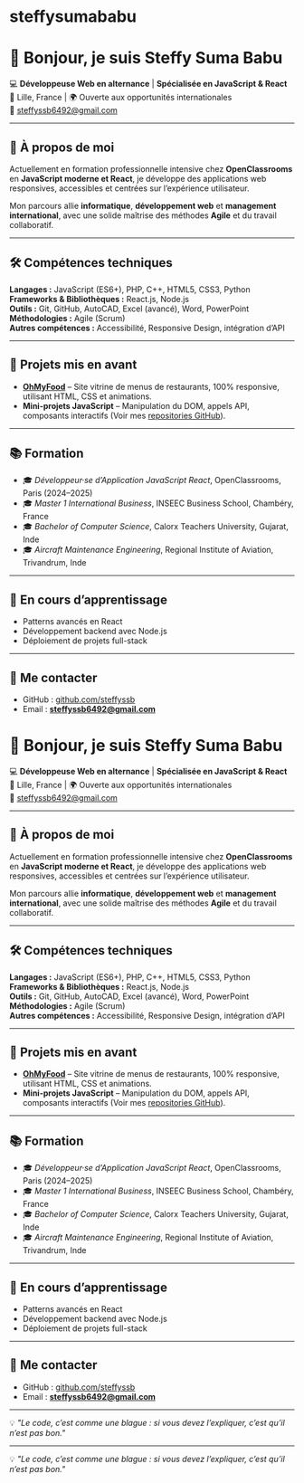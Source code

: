 # steffysumababu
# 👋 Bonjour, je suis Steffy Suma Babu  

💻 **Développeuse Web en alternance** | **Spécialisée en JavaScript & React**  
📍 Lille, France | 🌍 Ouverte aux opportunités internationales  
📧 steffyssb6492@gmail.com  

---

## 🚀 À propos de moi  
Actuellement en formation professionnelle intensive chez **OpenClassrooms** en **JavaScript moderne et React**, je développe des applications web responsives, accessibles et centrées sur l’expérience utilisateur.  

Mon parcours allie **informatique**, **développement web** et **management international**, avec une solide maîtrise des méthodes **Agile** et du travail collaboratif.

---

## 🛠 Compétences techniques  
**Langages :** JavaScript (ES6+), PHP, C++, HTML5, CSS3, Python  
**Frameworks & Bibliothèques :** React.js, Node.js  
**Outils :** Git, GitHub, AutoCAD, Excel (avancé), Word, PowerPoint  
**Méthodologies :** Agile (Scrum)  
**Autres compétences :** Accessibilité, Responsive Design, intégration d’API

---

## 📂 Projets mis en avant  

- **[OhMyFood](https://steffyssb.github.io/ohmyfood_project3/)** – Site vitrine de menus de restaurants, 100% responsive, utilisant HTML, CSS et animations.  
- **Mini-projets JavaScript** – Manipulation du DOM, appels API, composants interactifs (Voir mes [repositories GitHub](https://github.com/steffyssb)).  

---

## 📚 Formation  
- 🎓 *Développeur·se d’Application JavaScript React*, OpenClassrooms, Paris (2024–2025)  
- 🎓 *Master 1 International Business*, INSEEC Business School, Chambéry, France  
- 🎓 *Bachelor of Computer Science*, Calorx Teachers University, Gujarat, Inde  
- 🎓 *Aircraft Maintenance Engineering*, Regional Institute of Aviation, Trivandrum, Inde  

---

## 🌱 En cours d’apprentissage  
- Patterns avancés en React  
- Développement backend avec Node.js  
- Déploiement de projets full-stack

---

## 🤝 Me contacter  
- GitHub : [github.com/steffyssb](https://github.com/steffyssb)  
- Email : **steffyssb6492@gmail.com**  
# 👋 Bonjour, je suis Steffy Suma Babu  

💻 **Développeuse Web en alternance** | **Spécialisée en JavaScript & React**  
📍 Lille, France | 🌍 Ouverte aux opportunités internationales  
📧 steffyssb6492@gmail.com  

---

## 🚀 À propos de moi  
Actuellement en formation professionnelle intensive chez **OpenClassrooms** en **JavaScript moderne et React**, je développe des applications web responsives, accessibles et centrées sur l’expérience utilisateur.  

Mon parcours allie **informatique**, **développement web** et **management international**, avec une solide maîtrise des méthodes **Agile** et du travail collaboratif.

---

## 🛠 Compétences techniques  
**Langages :** JavaScript (ES6+), PHP, C++, HTML5, CSS3, Python  
**Frameworks & Bibliothèques :** React.js, Node.js  
**Outils :** Git, GitHub, AutoCAD, Excel (avancé), Word, PowerPoint  
**Méthodologies :** Agile (Scrum)  
**Autres compétences :** Accessibilité, Responsive Design, intégration d’API

---

## 📂 Projets mis en avant  

- **[OhMyFood](https://steffyssb.github.io/ohmyfood_project3/)** – Site vitrine de menus de restaurants, 100% responsive, utilisant HTML, CSS et animations.  
- **Mini-projets JavaScript** – Manipulation du DOM, appels API, composants interactifs (Voir mes [repositories GitHub](https://github.com/steffyssb)).  

---

## 📚 Formation  
- 🎓 *Développeur·se d’Application JavaScript React*, OpenClassrooms, Paris (2024–2025)  
- 🎓 *Master 1 International Business*, INSEEC Business School, Chambéry, France  
- 🎓 *Bachelor of Computer Science*, Calorx Teachers University, Gujarat, Inde  
- 🎓 *Aircraft Maintenance Engineering*, Regional Institute of Aviation, Trivandrum, Inde  

---

## 🌱 En cours d’apprentissage  
- Patterns avancés en React  
- Développement backend avec Node.js  
- Déploiement de projets full-stack

---

## 🤝 Me contacter  
- GitHub : [github.com/steffyssb](https://github.com/steffyssb)  
- Email : **steffyssb6492@gmail.com**  

---

💡 *"Le code, c’est comme une blague : si vous devez l’expliquer, c’est qu’il n’est pas bon."*

---

💡 *"Le code, c’est comme une blague : si vous devez l’expliquer, c’est qu’il n’est pas bon."*

